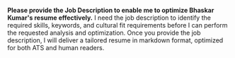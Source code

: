 **Please provide the Job Description to enable me to optimize Bhaskar Kumar's resume effectively.**  I need the job description to identify the required skills, keywords, and cultural fit requirements before I can perform the requested analysis and optimization.  Once you provide the job description, I will deliver a tailored resume in markdown format, optimized for both ATS and human readers.
